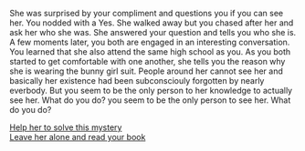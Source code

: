  She was surprised by your compliment and questions you if you can see her. You nodded with a Yes. She walked away but you chased after her and ask her who she was. She answered your question and tells you who she is. A few moments later, you both are engaged in an interesting conversation. You learned that she also attend the same high school as you.  As you both started to get comfortable with one another, she tells you the reason why she is wearing the bunny girl suit. People around her cannot see her and basically her existence had been subconsciouly forgotten by nearly everbody. But you seem to be the only person to her knowledge to actually see her. What do you do?
 you seem to be the only person to see her. What do you do?

[Help her to solve this mystery](solve-mystery.md)  
[Leave her alone and read your book](../start/open-book.md)